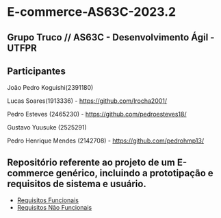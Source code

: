 # E-commerce-AS63C-2023.2

## Grupo Truco // AS63C - Desenvolvimento Ágil - UTFPR

## Participantes

João Pedro Koguishi(2391180)

Lucas Soares(1913336) - https://github.com/lrocha2001/ 

Pedro Esteves (2465230) - https://github.com/pedroesteves18/

Gustavo Yuusuke (2525291)

Pedro Henrique Mendes (2142708) - https://github.com/pedrohmp13/

## Repositório referente ao projeto de um E-commerce genérico, incluindo a prototipação e requisitos de sistema e usuário.

* [Requisitos Funcionais](https://github.com/lrocha2001/E-commerce-AS63C-2023.2/blob/main/Requisitos%20de%20Usu%C3%A1rio/RF.md)
* [Requisitos Não Funcionais](https://github.com/lrocha2001/E-commerce-AS63C-2023.2/blob/main/Requisitos%20de%20Usu%C3%A1rio/RNF.md)
